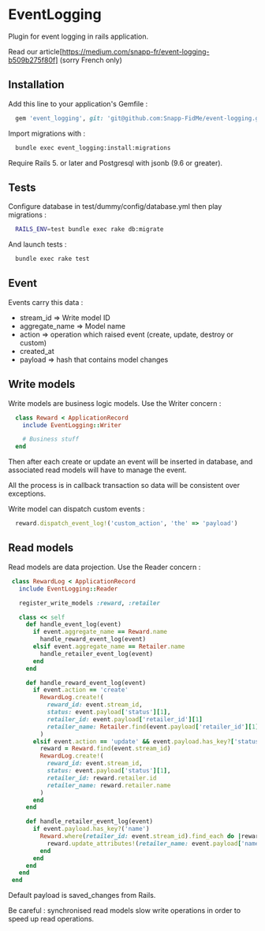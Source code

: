 # EventLogging

Plugin for event logging in rails application.

Read our article[https://medium.com/snapp-fr/event-logging-b509b275f80f] (sorry French only)

## Installation

Add this line to your application's Gemfile :

```ruby
  gem 'event_logging', git: 'git@github.com:Snapp-FidMe/event-logging.git', branch: :master
```
Import migrations with :

```bash
  bundle exec event_logging:install:migrations
```

Require Rails 5. or later and Postgresql with jsonb (9.6 or greater).

## Tests

Configure database in test/dummy/config/database.yml then play migrations :

```bash
  RAILS_ENV=test bundle exec rake db:migrate
```

And launch tests :

```bash
  bundle exec rake test
```

## Event

Events carry this data :

* stream_id => Write model ID
* aggregate_name => Model name
* action => operation which raised event (create, update, destroy or custom)
* created_at
* payload => hash that contains model changes

## Write models

Write models are business logic models. Use the Writer concern :

```ruby
  class Reward < ApplicationRecord
    include EventLogging::Writer

    # Business stuff
  end
```

Then after each create or update an event will be inserted in database, and associated read models will have to manage the event.

All the process is in callback transaction so data will be consistent over exceptions.

Write model can dispatch custom events :

```ruby
  reward.dispatch_event_log!('custom_action', 'the' => 'payload')
```

## Read models

Read models are data projection. Use the Reader concern :

```ruby
 class RewardLog < ApplicationRecord
   include EventLogging::Reader

   register_write_models :reward, :retailer

   class << self
     def handle_event_log(event)
       if event.aggregate_name == Reward.name
         handle_reward_event_log(event)
       elsif event.aggregate_name == Retailer.name
         handle_retailer_event_log(event)
       end
     end

     def handle_reward_event_log(event)
       if event.action == 'create'
         RewardLog.create!(
           reward_id: event.stream_id,
           status: event.payload['status'][1],
           retailer_id: event.payload['retailer_id'][1]
           retailer_name: Retailer.find(event.payload['retailer_id'][1]).name
         )
       elsif event.action == 'update' && event.payload.has_key?['status']
         reward = Reward.find(event.stream_id)
         RewardLog.create!(
           reward_id: event.stream_id,
           status: event.payload['status'][1],
           retailer_id: reward.retailer.id
           retailer_name: reward.retailer.name
         )
       end
     end

     def handle_retailer_event_log(event)
       if event.payload.has_key?('name')
         Reward.where(retailer_id: event.stream_id).find_each do |reward|
           reward.update_attributes!(retailer_name: event.payload['name'][1])
         end
       end
     end
   end
 end
```

Default payload is saved_changes from Rails.

Be careful : synchronised read models slow write operations in order to speed up read operations.
